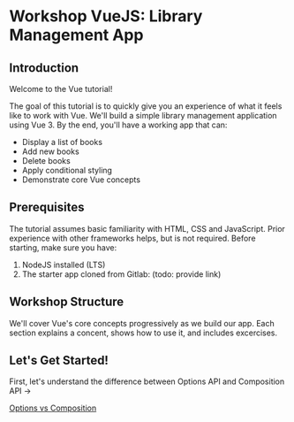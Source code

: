 # Workshop VueJS: Library Management App

## Introduction

Welcome to the Vue tutorial!

The goal of this tutorial is to quickly give you an experience of what it feels like to work with Vue. We'll build a simple library management application using Vue 3. By the end, you'll have a working app that can:

- Display a list of books
- Add new books
- Delete books
- Apply conditional styling
- Demonstrate core Vue concepts

## Prerequisites

The tutorial assumes basic familiarity with HTML, CSS and JavaScript. Prior experience with other frameworks helps, but is not required.
Before starting, make sure you have:

1. NodeJS installed (LTS)
2. The starter app cloned from Gitlab: (todo: provide link)

## Workshop Structure

We'll cover Vue's core concepts progressively as we build our app. Each section explains a concent, shows how to use it, and includes excercises.

## Let's Get Started!

First, let's understand the difference between Options API and Composition API → 

[Options vs Composition](options-vs-composition.md)


